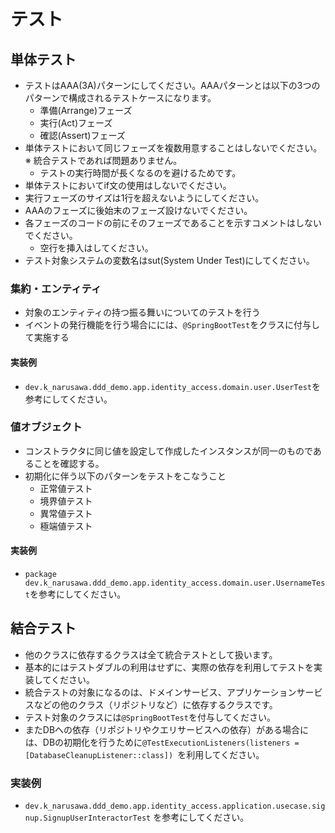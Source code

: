 # テスト

## 単体テスト

- テストはAAA(3A)パターンにしてください。AAAパターンとは以下の3つのパターンで構成されるテストケースになります。
    - 準備(Arrange)フェーズ
    - 実行(Act)フェーズ
    - 確認(Assert)フェーズ
- 単体テストにおいて同じフェーズを複数用意することはしないでください。 ※ 統合テストであれば問題ありません。
    - テストの実行時間が長くなるのを避けるためです。
- 単体テストにおいてif文の使用はしないでください。
- 実行フェーズのサイズは1行を超えないようにしてください。
- AAAのフェーズに後始末のフェーズ設けないでください。
- 各フェーズのコードの前にそのフェーズであることを示すコメントはしないでください。
    - 空行を挿入はしてください。
- テスト対象システムの変数名はsut(System Under Test)にしてください。

### 集約・エンティティ

- 対象のエンティティの持つ振る舞いについてのテストを行う
- イベントの発行機能を行う場合にには、`@SpringBootTest`をクラスに付与して実施する

#### 実装例

- `dev.k_narusawa.ddd_demo.app.identity_access.domain.user.UserTest`を参考にしてください。

### 値オブジェクト

- コンストラクタに同じ値を設定して作成したインスタンスが同一のものであることを確認する。
- 初期化に伴う以下のパターンをテストをこなうこと
    - 正常値テスト
    - 境界値テスト
    - 異常値テスト
    - 極端値テスト

#### 実装例

- `package dev.k_narusawa.ddd_demo.app.identity_access.domain.user.UsernameTest`を参考にしてください。

## 結合テスト

- 他のクラスに依存するクラスは全て統合テストとして扱います。
- 基本的にはテストダブルの利用はせずに、実際の依存を利用してテストを実装してください。
- 統合テストの対象になるのは、ドメインサービス、アプリケーションサービスなどの他のクラス（リポジトリなど）に依存するクラスです。
- テスト対象のクラスには`@SpringBootTest`を付与してください。
- またDBへの依存（リポジトリやクエリサービスへの依存）がある場合には、DBの初期化を行うために`@TestExecutionListeners(listeners = [DatabaseCleanupListener::class])
  `を利用してください。

### 実装例

- `dev.k_narusawa.ddd_demo.app.identity_access.application.usecase.signup.SignupUserInteractorTest`
  を参考にしてください。
